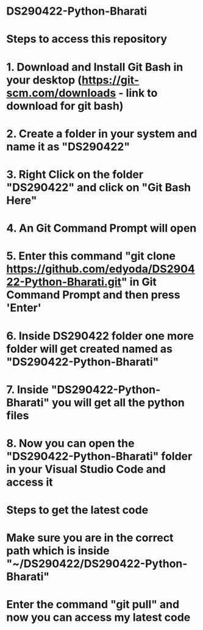 # DS290422-Python-Bharati

# Steps to access this repository
# 1. Download and Install Git Bash in your desktop  (https://git-scm.com/downloads - link to download for git bash)
# 2. Create a folder in your system and name it as "DS290422"
# 3. Right Click on the folder "DS290422" and click on "Git Bash Here"
# 4. An Git Command Prompt will open
# 5. Enter this command "git clone https://github.com/edyoda/DS290422-Python-Bharati.git" in Git Command Prompt and then press 'Enter'
# 6. Inside DS290422 folder one more folder will get created named as "DS290422-Python-Bharati"
# 7. Inside "DS290422-Python-Bharati" you will get all the python files
# 8. Now you can open the "DS290422-Python-Bharati" folder in your Visual Studio Code and access it


# Steps to get the latest code
# Make sure you are in the correct path which is inside "~/DS290422/DS290422-Python-Bharati" 
# Enter the command "git pull" and now you can access my latest code

